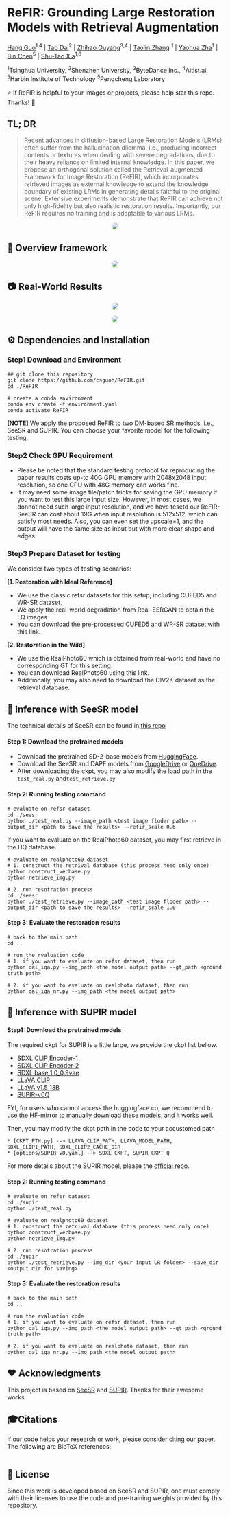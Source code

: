 # ReFIR: Grounding Large Restoration Models with Retrieval Augmentation

[Hang Guo](https://csguoh.github.io/)<sup>1,4</sup> | [Tao Dai](https://scholar.google.com/citations?user=MqJNdaAAAAAJ&hl=zh-CN)<sup>2</sup> | [Zhihao Ouyang]()<sup>3,4</sup> | [Taolin Zhang](https://scholar.google.com.hk/citations?user=DWnu_G0AAAAJ&hl=zh-CN) <sup>1</sup> | [Yaohua Zha](https://scholar.google.com.hk/citations?user=-zUO4_QAAAAJ&hl=zh-CN)<sup>1</sup> | [ Bin Chen](https://scholar.google.com.hk/citations?user=Yl0wv7AAAAAJ&hl=zh-CN)<sup>5</sup> | [Shu-Tao Xia](https://scholar.google.com.hk/citations?user=koAXTXgAAAAJ&hl=zh-CN)<sup>1,6</sup>

<sup>1</sup>Tsinghua University, <sup>2</sup>Shenzhen University, <sup>3</sup>ByteDance Inc.,  <sup>4</sup>Aitist.ai, <sup>5</sup>Harbin Institute of Technology  <sup>5</sup>Pengcheng Laboratory 


:star: If ReFIR is helpful to your images or projects, please help star this repo. Thanks! :hugs:



## TL; DR
> Recent advances in diffusion-based Large Restoration Models (LRMs) often suffer from the hallucination dilemma, i.e., producing incorrect contents or textures when dealing with severe degradations, due to their heavy reliance on limited internal knowledge. In this paper, we propose an orthogonal solution called the Retrieval-augmented Framework for Image Restoration (ReFIR), which incorporates retrieved images as external knowledge to extend the knowledge boundary of existing LRMs in generating details faithful to the original scene. Extensive experiments demonstrate that ReFIR can achieve not only high-fidelity but also realistic restoration results. Importantly, our ReFIR requires no training and is adaptable to various LRMs.

<p align="center">
    <img src="assets/motivation.png" style="border-radius: 15px">
</p>


## 🔎 Overview framework

<p align="center">
    <img src="assets/pipeline.png" style="border-radius: 15px">
</p>


## 📷 Real-World Results


<p align="center">
    <img src="assets/results.png" style="border-radius: 15px">
</p>

<p align="center">
    <img src="assets/ablation.png" style="border-radius: 15px">
</p>



## ⚙️ Dependencies and Installation

### Step1 Download and Environment

```
## git clone this repository
git clone https://github.com/csguoh/ReFIR.git
cd ./ReFIR

# create a conda environment
conda env create -f environment.yaml
conda activate ReFIR
```

**[NOTE]** We apply the proposed ReFIR to two DM-based SR methods, i.e., SeeSR and SUPIR. You can choose your favorite model for the following testing.



### Step2 Check GPU Requirement
- Please be noted that the standard testing protocol for reproducing the paper results costs up-to 40G GPU memory with 2048x2048 input resolution, so one GPU with 48G memory can works fine. 
- It may need some image tile/patch tricks for saving the GPU memory if you want to test this large input size. However, in most cases, we donnot need such large input resolution, and we have tesetd our ReFIR-SeeSR can cost about 19G when input resolution is 512x512, which can satisfy most needs. Also, you can even set the upscale=1, and the output will have the same size as input but with more clear shape and edges. 


### Step3 Prepare Dataset for testing

We consider two types of testing scenarios:

**[1. Restoration with Ideal Reference]**

- We use the classic refsr datasets for this setup, including CUFED5 and WR-SR dataset. 
- We apply the real-world degradation from Real-ESRGAN to obtain the LQ images
- You can download the pre-processed CUFED5 and WR-SR dataset with this link.

**[2. Restoration in the Wild]**

- We use the RealPhoto60 which is obtained from real-world and have no corresponding GT for this setting.
- You can download RealPhoto60 using this link.
- Additionally, you may also need to download the DIV2K dataset as the retrieval database.



## 🚀 Inference with SeeSR model

The technical details of SeeSR can be found in [this repo](https://github.com/cswry/SeeSR)

#### Step 1: Download the pretrained models
- Download the pretrained SD-2-base models from [HuggingFace](https://huggingface.co/stabilityai/stable-diffusion-2-base).
- Download the SeeSR and DAPE models from [GoogleDrive](https://drive.google.com/drive/folders/12HXrRGEXUAnmHRaf0bIn-S8XSK4Ku0JO?usp=drive_link) or [OneDrive](https://connectpolyu-my.sharepoint.com/:f:/g/personal/22042244r_connect_polyu_hk/EiUmSfWRmQFNiTGJWs7rOx0BpZn2xhoKN6tXFmTSGJ4Jfw?e=RdLbvg).
- After downloading the ckpt, you may also modify the load path in the `test_real.py` and`test_retrieve.py`

#### Step 2: Running testing command

```
# evaluate on refsr dataset
cd ./seesr
python ./test_real.py --image_path <test image floder path> --output_dir <path to save the results> --refir_scale 0.6
```

If you  want to evaluate on the RealPhoto60 dataset, you may first retrieve in the HQ database.

```
# evaluate on realphoto60 dataset
# 1. construct the retrival database (this process need only once)
python construct_vecbase.py
python retrieve_img.py

# 2. run resotration process
cd ./seesr
python ./test_retrieve.py --image_path <test image floder path> --output_dir <path to save the results> --refir_scale 1.0
```



#### Step 3: Evaluate the restoration results

```
# back to the main path
cd ..

# run the rvaluation code 
# 1. if you want to evaluate on refsr dataset, then run
python cal_iqa.py --img_path <the model output path> --gt_path <ground truth path>

# 2. if you want to evaluate on realphoto dataset, then run
python cal_iqa_nr.py --img_path <the model output path>
```




## 🌈 Inference with SUPIR model

#### Step1: Download the pretrained models

The required ckpt for SUPIR is a little large, we provide the ckpt list bellow.
* [SDXL CLIP Encoder-1](https://huggingface.co/openai/clip-vit-large-patch14)
* [SDXL CLIP Encoder-2](https://huggingface.co/laion/CLIP-ViT-bigG-14-laion2B-39B-b160k)
* [SDXL base 1.0_0.9vae](https://huggingface.co/stabilityai/stable-diffusion-xl-base-1.0/blob/main/sd_xl_base_1.0_0.9vae.safetensors)
* [LLaVA CLIP](https://huggingface.co/openai/clip-vit-large-patch14-336)
* [LLaVA v1.5 13B](https://huggingface.co/liuhaotian/llava-v1.5-13b)
* [SUPIR-v0Q](https://drive.google.com/drive/folders/1yELzm5SvAi9e7kPcO_jPp2XkTs4vK6aR?usp=sharing)

FYI, for users who cannot access the huggingface.co, we recommend to use the [HF-mirror](https://hf-mirror.com/) to manually download these models, and it works well.

Then, you may modify the ckpt path in the code to your accustomed path

    * [CKPT_PTH.py] --> LLAVA_CLIP_PATH, LLAVA_MODEL_PATH, SDXL_CLIP1_PATH, SDXL_CLIP2_CACHE_DIR 
    * [options/SUPIR_v0.yaml] --> SDXL_CKPT, SUPIR_CKPT_Q
For more details about the SUPIR model, please the [official repo](https://github.com/Fanghua-Yu/SUPIR).



#### Step 2: Running testing command

```
# evaluate on refsr dataset
cd ./supir
python ./test_real.py

# evaluate on realphoto60 dataset
# 1. construct the retrival database (this process need only once)
python construct_vecbase.py
python retrieve_img.py

# 2. run resotration process
cd ./supir
python ./test_retrieve.py --img_dir <your input LR folder> --save_dir <output dir for saving>
```




#### Step 3: Evaluate the restoration results

```
# back to the main path
cd ..

# run the rvaluation code 
# 1. if you want to evaluate on refsr dataset, then run
python cal_iqa.py --img_path <the model output path> --gt_path <ground truth path>

# 2. if you want to evaluate on realphoto dataset, then run
python cal_iqa_nr.py --img_path <the model output path>
```




## ❤️ Acknowledgments
This project is based on [SeeSR](https://github.com/cswry/SeeSR) and [SUPIR](https://github.com/Fanghua-Yu/SUPIR). Thanks for their awesome works. 



## 🎓Citations
If our code helps your research or work, please consider citing our paper.
The following are BibTeX references:

```

```



## 🎫 License

Since this work is developed based on SeeSR and SUPIR, one must comply with their licenses to use the code and pre-training weights provided by this repository. 


